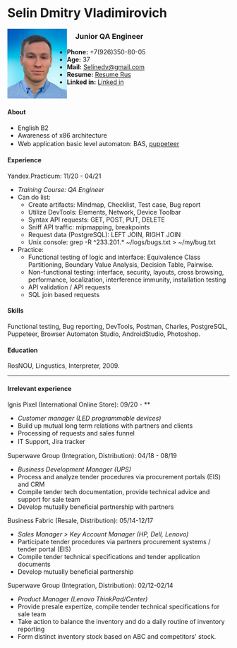 
# Selin Dmitry Vladimirovich

<img src="https://raw.githubusercontent.com/Selinedv/selinedv.github.io/main/resumephoto.jpg" align="left" alt="image" width="135"  >  

### ㅤ  **Junior QA Engineer** 
- **Phone:** +7(926)350-80-05
- **Age:** 37
- **Mail:** Selinedv@gmail.com
- **Resume:** [Resume Rus](https://github.com/Selinedv/selinedv.github.io/raw/main/Selin%20QC%20trainee.pdf "Download 500KB pdf file")    
- **Linked in:** [Linked in](https://linkedin.com/in/dmitry-selin-a71085211 "You need VPN for that")

<br clear="left"/>


#### **About**
* English B2
* Awareness of x86 architecture
* Web application basic level automaton: BAS, [puppeteer](https://youtu.be/hSY4BcvlmOI "Tiny U-tube video of how to autoupdate CV on hh.ru")ㅤ

#### **Experience**
Yandex.Practicum: 11/20 - 04/21 
  * *Training Course: QA Engineer*
  * Can do list:
    * Create artifacts: Mindmap, Checklist, Test case, Bug report
    * Utilize DevTools: Elements, Network, Device Toolbar
    * Syntax API requests: GET, POST, PUT, DELETE
    * Sniff API traffic: mipmapping, breakpoints
    * Request data (PostgreSQL): LEFT JOIN, RIGHT JOIN
    * Unix console: grep -R ^233.201.* ~/logs/bugs.txt > ~/my/bug.txt
  * Practice:
    * Functional testing of logic and interface: Equivalence Class Partitioning, Boundary Value Analysis, Decision Table, Pairwise.
    * Non-functional testing: interface, security, layouts, cross browsing, performance, localization, interference immunity, installation testing
    * API validation / API requests
    * SQL join based requests 

#### **Skills**
Functional testing, Bug reporting, DevTools, Postman, Charles, PostgreSQL, Puppeteer, Browser Automaton Studio, AndroidStudio, Photoshop.

#### **Education**
RosNOU, Lingustics, Interpreter, 2009.

***

#### **Irrelevant experience**
Ignis Pixel (International Online Store): 09/20 - *\*
  * *Customer manager (LED programmable devices)*
  * Build up mutual long term relations with partners and clients
  * Processing of requests and sales funnel
  * IT Support, Jira trackerㅤ

Superwave Group (Integration, Distribution): 04/18 - 08/19
  * *Business Development Manager (UPS)*
  * Process and analyze tender procedures via procurement portals (EIS) and CRM
  * Compile tender tech documentation, provide technical advice and support for sale team
  * Develop mutually beneficial partnership with partners

Business Fabric (Resale, Distribution): 05/14-12/17
   * *Sales Manager > Key Account Manager (HP, Dell, Lenovo)*
   * Participate tender prоcedures via partners procurement systems / tender portal (EIS)
   * Compile tender technical specifications and tender application documents
   * Develop mutually beneficial partnership

Superwave Group (Integration, Distribution): 02/12-02/14
   * *Product Manager (Lenovo ThinkPad/Center)*
   * Provide presale expertize, compile tender technical specifications for sale team
   * Take action to balance the inventory and do a daily routine of inventory reporting
   * Form distinct inventory stock based on ABC and competitors' stock.


